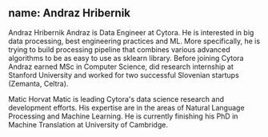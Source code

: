 name: Andraz Hribernik
---
Andraz Hribernik
Andraz is Data Engineer at Cytora. He is interested in big data processing, best engineering practices and ML. More specifically, he is trying to build processing pipeline that combines various advanced algorithms to be as easy to use as sklearn library. Before joining Cytora Andraz earned MSc in Computer Science, did research internship at Stanford University and worked for two successful Slovenian startups (Zemanta, Celtra).

Matic Horvat
Matic is leading Cytora's data science research and development efforts. His expertise are in the areas of Natural Language Processing and Machine Learning. He is currently finishing his PhD in Machine Translation at University of Cambridge.